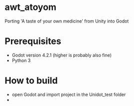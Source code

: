 # awt_atoyom
Porting 'A taste of your own medicine' from Unity into Godot 

# Prerequisites

- Godot version 4.2.1 (higher is probably also fine)
- Python 3

# How to build

- open Godot and import project in the Unidot_test folder
-